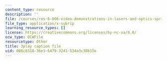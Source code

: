 ```yaml
---
content_type: resource
description: ''
file: /courses/res-6-006-video-demonstrations-in-lasers-and-optics-spring-2008/006c831836e364793241534a3c30b15e_IZGnYe7BUms.srt
file_type: application/x-subrip
learning_resource_types: []
license: https://creativecommons.org/licenses/by-nc-sa/4.0/
ocw_type: OCWFile
resourcetype: Other
title: 3play caption file
uid: 006c8318-36e3-6479-3241-534a3c30b15e
---
```

